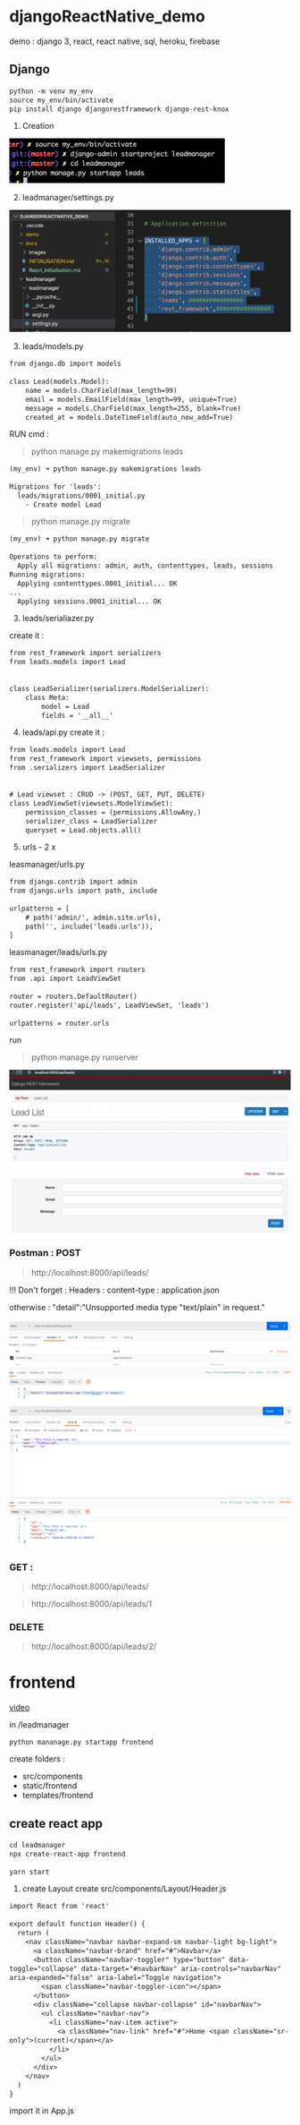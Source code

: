 # djangoReactNative_demo
demo : django 3, react, react native, sql, heroku, firebase

## Django

```
python -m venv my_env
source my_env/bin/activate
pip install django djangorestframework django-rest-knox
```
1. Creation 

![](docs/images/1.png)

2. leadmanager/settings.py

![](docs/images/2.png)

3. leads/models.py

```
from django.db import models

class Lead(models.Model):
    name = models.CharField(max_length=99)
    email = models.EmailField(max_length=99, unique=True)
    message = models.CharField(max_length=255, blank=True)
    created_at = models.DateTimeField(auto_now_add=True)
```
RUN cmd :
> python manage.py makemigrations leads

```
(my_env) ➜ python manage.py makemigrations leads

Migrations for 'leads':
  leads/migrations/0001_initial.py
    - Create model Lead
```

> python manage.py migrate

```
(my_env) ➜ python manage.py migrate

Operations to perform:
  Apply all migrations: admin, auth, contenttypes, leads, sessions
Running migrations:
  Applying contenttypes.0001_initial... OK
...
  Applying sessions.0001_initial... OK
```


3. leads/serialiazer.py

create it :
```
from rest_framework import serializers
from leads.models import Lead


class LeadSerializer(serializers.ModelSerializer):
    class Meta:
        model = Lead
        fields = '__all__'
```

4. leads/api.py
create it :
```
from leads.models import Lead
from rest_framework import viewsets, permissions
from .serializers import LeadSerializer


# Lead viewset : CRUD -> (POST, GET, PUT, DELETE)
class LeadViewSet(viewsets.ModelViewSet):
    permission_classes = (permissions.AllowAny,)
    serializer_class = LeadSerializer
    queryset = Lead.objects.all()
```


5. urls - 2 x

leasmanager/urls.py
```
from django.contrib import admin
from django.urls import path, include

urlpatterns = [
    # path('admin/', admin.site.urls),
    path('', include('leads.urls')),
]
```

leasmanager/leads/urls.py
```
from rest_framework import routers
from .api import LeadViewSet

router = routers.DefaultRouter()
router.register('api/leads', LeadViewSet, 'leads')

urlpatterns = router.urls
```


run
> python manage.py runserver

![](docs/images/3.png)


###  Postman : POST

> http://localhost:8000/api/leads/


!!!
Don't forget :
Headers : content-type : application.json

otherwise : "detail":"Unsupported media type \"text/plain\" in request."


![](docs/images/4.png)
![](docs/images/5.png)


### GET :

> http://localhost:8000/api/leads/


> http://localhost:8000/api/leads/1


### DELETE

> http://localhost:8000/api/leads/2/



# frontend

[video](https://www.youtube.com/watch?v=GieYIzvdt2U)

in /leadmanager
````
python mananage.py startapp frontend
````

create folders :
- src/components
- static/frontend
- templates/frontend

## create react app

```
cd leadmanager
npx create-react-app frontend

yarn start
```


1. create Layout
create
src/components/Layout/Header.js
```
import React from 'react'

export default function Header() {
  return (
    <nav className="navbar navbar-expand-sm navbar-light bg-light">
      <a className="navbar-brand" href="#">Navbar</a>
      <button className="navbar-toggler" type="button" data-toggle="collapse" data-target="#navbarNav" aria-controls="navbarNav" aria-expanded="false" aria-label="Toggle navigation">
        <span className="navbar-toggler-icon"></span>
      </button>
      <div className="collapse navbar-collapse" id="navbarNav">
        <ul className="navbar-nav">
          <li className="nav-item active">
            <a className="nav-link" href="#">Home <span className="sr-only">(current)</span></a>
          </li>
        </ul>
      </div>
    </nav>
  )
}
```


import it in App.js
```
```
